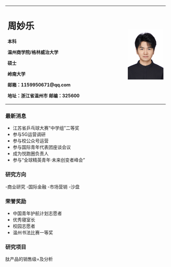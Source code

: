 
<table border="0">
  <tr>
    <td width="75%">
      <h1>周妙乐</h1>
      <p><b>本科</b></p >
      <p><b>温州商学院/格林威治大学</b></p >
      <p><b>硕士</b></p >
      <p><b>岭南大学</b></p >
      <p><b>邮箱：1159950671@qq.com</b></p >
      <p><b>地址：浙江省温州市
邮编：325600</b></p >
    </td>
    <td width="25%">
     <img src="微信图片_20240904201125.jpg" width="100%">   
    </td>
  </tr>
</table>


### 最新消息
- 江苏省乒乓球大赛“中学组”二等奖
- 参与5G运营调研
- 参与校公众号运营
- 参与国际青年代表团座谈会议
- 成为悦跑圈负责人
- 参与“全球精英青年·未来创变者峰会”


### 研究方向
-商业研究
-国际金融
-市场营销
-沙盘

### 荣誉奖励
- 中国青年护航计划志愿者
- 优秀寝室长
- 校园志愿者
- 温州书法比赛一等奖
  
### 研究项目
肽产品的销售级=及分析
